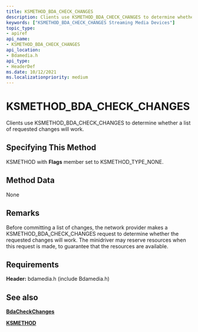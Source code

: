 ```yaml
---
title: KSMETHOD_BDA_CHECK_CHANGES
description: Clients use KSMETHOD_BDA_CHECK_CHANGES to determine whether a list of requested changes will work.
keywords: ["KSMETHOD_BDA_CHECK_CHANGES Streaming Media Devices"]
topic_type:
- apiref
api_name:
- KSMETHOD_BDA_CHECK_CHANGES
api_location:
- Bdamedia.h
api_type:
- HeaderDef
ms.date: 10/12/2021
ms.localizationpriority: medium
---
```


# KSMETHOD_BDA_CHECK_CHANGES

Clients use KSMETHOD_BDA_CHECK_CHANGES to determine whether a list of requested changes will work.

## Specifying This Method

KSMETHOD with **Flags** member set to KSMETHOD_TYPE_NONE.

## Method Data

None

## Remarks

Before committing a list of changes, the network provider makes a KSMETHOD_BDA_CHECK_CHANGES request to determine whether the requested changes will work. The minidriver may reserve resources when this request is made, to guarantee that the resources are available.

## Requirements

**Header:** bdamedia.h (include Bdamedia.h)

## See also

[**BdaCheckChanges**](/windows-hardware/drivers/ddi/bdasup/nf-bdasup-bdacheckchanges)

[**KSMETHOD**](./ksmethod-structure.md)

